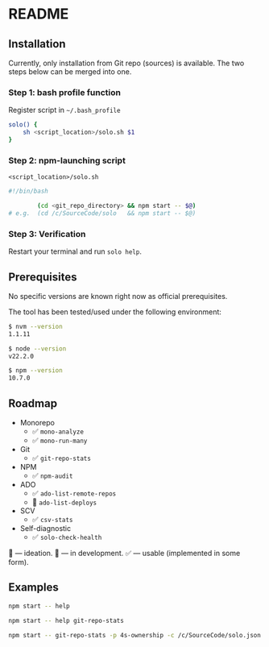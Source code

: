 # README

## Installation

Currently, only installation from Git repo (sources) is available.
The two steps below can be merged into one.

### Step 1: bash profile function

Register script in `~/.bash_profile`

```sh
solo() {
    sh <script_location>/solo.sh $1
}
```

### Step 2: npm-launching script

`<script_location>/solo.sh`

```sh
#!/bin/bash

        (cd <git_repo_directory> && npm start -- $@)
# e.g.  (cd /c/SourceCode/solo   && npm start -- $@)
```

### Step 3: Verification

Restart your terminal and run `solo help`.

## Prerequisites

No specific versions are known right now as official prerequisites.

The tool has been tested/used under the following environment:

```sh
$ nvm --version
1.1.11

$ node --version
v22.2.0

$ npm --version
10.7.0
```

## Roadmap

* Monorepo
  * ✅ `mono-analyze`
  * ✅ `mono-run-many`
* Git
  * ✅ `git-repo-stats`
* NPM
  * ✅ `npm-audit`
* ADO
  * ✅ `ado-list-remote-repos`
  * 🧠 `ado-list-deploys`
* SCV
  * ✅ `csv-stats`
* Self-diagnostic
  * ✅ `solo-check-health`

🧠 — ideation.
🔨 — in development.
✅ — usable (implemented in some form).

## Examples

```sh
npm start -- help

npm start -- help git-repo-stats

npm start -- git-repo-stats -p 4s-ownership -c /c/SourceCode/solo.json -a 2024-01-01
```